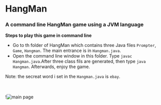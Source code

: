 # HangMan
### A command line HangMan game using a JVM language<br>
**Steps to play this game in command line**<br>
* Go to th folder of HangMan which contains three Java files `Prompter`, `Game`, `Hangman`. The main entrance is in `Hangman.java`.
* Open the command line window in this folder. Type `javac Hangman.java`.After three class fils are generated, then type `java Hangman`. Afterwards, enjoy the game.

Note: the secreat word i set in the `Hangman.java` is `ebay`.

<br><br>!![main page](https://github.com/wkwkgood5/HangMan/WeChat891d7c832bcb935cdaa516aa34a0575d.png)
